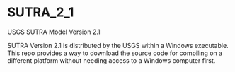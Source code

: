 # SUTRA_2_1
USGS SUTRA Model Version 2.1

SUTRA Version 2.1 is distributed by the USGS within a Windows executable. This repo provides a way to download the source code for compiling on a different platform without needing access to a Windows computer first.
